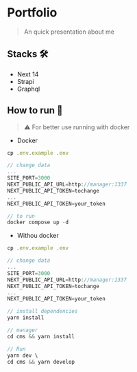# Portfolio
> An quick presentation about me

## Stacks 🛠️
- Next 14
- Strapi
- Graphql

## How to run 🏁
> ⚠️ For better use running with docker

- Docker
```js
cp .env.example .env

// change data
...
SITE_PORT=3000
NEXT_PUBLIC_API_URL=http://manager:1337
NEXT_PUBLIC_API_TOKEN=tochange
...
NEXT_PUBLIC_API_TOKEN=your_token

// to run
docker compose up -d
```

- Withou docker
```js
cp .env.example .env

// change data
...
SITE_PORT=3000
NEXT_PUBLIC_API_URL=http://manager:1337
NEXT_PUBLIC_API_TOKEN=tochange
...
NEXT_PUBLIC_API_TOKEN=your_token

// install dependencies
yarn install

// manager
cd cms && yarn install

// Run
yarn dev \
cd cms && yarn develop
```